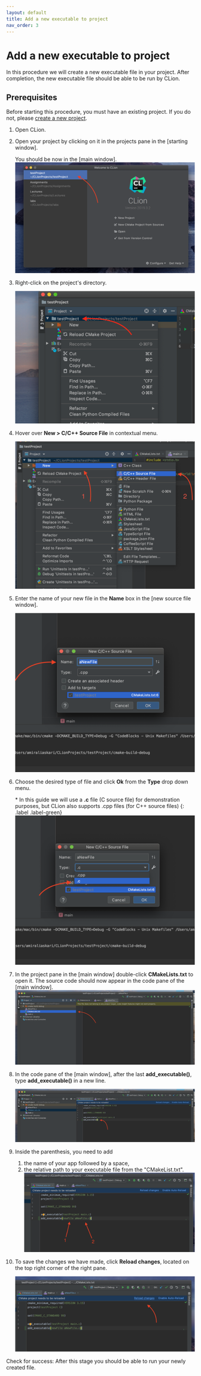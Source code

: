```yaml
---
layout: default
title: Add a new executable to project
nav_order: 3
---
```


# Add a new executable to project

In this procedure we will create a new executable file in your project. After completion, the new executable file should be able to be run by CLion.

## Prerequisites

Before starting this procedure, you must have an existing project. If you do not, please [create a new project](https://amirashvins.github.io/how-to-use-CLion/docs/PROC1-Create-a-new-project/).

1. Open CLion.
2. Open your project by clicking on it in the projects pane in the [starting window].

    You should be now in the [main window].
    ![image-name](https://github.com/AmirAshvins/how-to-use-CLion/blob/gh-pages/assets/images/proc2-image0.png?raw=true "alt text here")
3. Right-click on the project's directory.

    ![image-name](https://github.com/AmirAshvins/how-to-use-CLion/blob/gh-pages/assets/images/proc2-image1.png?raw=true "alt text here")
4. Hover over **New > C/C++ Source File** in contextual menu.

    ![image-name](https://github.com/AmirAshvins/how-to-use-CLion/blob/gh-pages/assets/images/proc2-image2.png?raw=true "alt text here")
5. Enter the name of your new file in the **Name** box in the [new source file window].

    ![image-name](https://github.com/AmirAshvins/how-to-use-CLion/blob/gh-pages/assets/images/proc2-image3.png?raw=true "alt text here")
6. Choose the desired type of file and click **Ok** from the **Type** drop down menu.

    \* In this guide we will use a **.c** file (C source file) for demonstration purposes, but CLion also supports .cpp files (for C++ source files)
      {: .label .label-green}
    ![image-name](https://github.com/AmirAshvins/how-to-use-CLion/blob/gh-pages/assets/images/proc2-image4.png?raw=true "alt text here")
7. In the project pane in the [main window] double-click **CMakeLists.txt** to open it. The source code should now appear in the code pane of the [main window].
    ![image-name](https://github.com/AmirAshvins/how-to-use-CLion/blob/gh-pages/assets/images/proc2-image5.png?raw=true "alt text here")
    
8. In the code pane of the [main window], after the last **add_executable()**, type **add_executable()** in a new line.

    ![image-name](https://github.com/AmirAshvins/how-to-use-CLion/blob/gh-pages/assets/images/proc2-image6.png?raw=true "alt text")
9. Inside the parenthesis, you need to add

    1. the name of your app followed by a space,
    2. the relative path to your executable file from the "CMakeList.txt".
    ![image-name](https://github.com/AmirAshvins/how-to-use-CLion/blob/gh-pages/assets/images/proc2-image7.png?raw=true "alt text here")
10. To save the changes we have made, click **Reload changes**, located on the top right corner of the right pane.

    ![image-name](https://github.com/AmirAshvins/how-to-use-CLion/blob/gh-pages/assets/images/proc2-image8.png?raw=true "alt text here")

Check for success: After this stage you should be able to run your newly created file.

